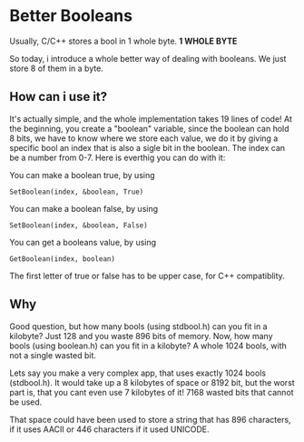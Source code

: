 # Better Booleans

Usually, C/C++ stores a bool in 1 whole byte. **1 WHOLE BYTE**

So today, i introduce a whole better way of dealing with booleans. We just store 8 of them in a byte.

## How can i use it? 

It's actually simple, and the whole implementation takes 19 lines of code! At the beginning, you create a "boolean" variable, since the boolean can hold 8 bits, we have to know where we store each value, we do it by giving a specific bool an index that is also a sigle bit in the boolean. The index can be a number from 0-7.
Here is everthig you can do with it:

You can make a boolean true, by using 
~~~
SetBoolean(index, &boolean, True)
~~~

You can make a boolean false, by using 
~~~
SetBoolean(index, &boolean, False)
~~~

You can get a booleans value, by using 
~~~
GetBoolean(index, boolean)
~~~

The first letter of true or false has to be upper case, for C++ compatiblity.

## Why

Good question, but how many bools (using stdbool.h) can you fit in a kilobyte? Just 128 and you waste 896 bits of memory.
Now, how many bools (using boolean.h) can you fit in a kilobyte? A whole 1024 bools, with not a single wasted bit.

Lets say you make a very complex app, that uses exactly 1024 bools (stdbool.h). It would take up a 8 kilobytes of space or 8192 bit, but the worst part is, that you cant even use 7 kilobytes of it! 7168 wasted bits that cannot be used. 

That space could have been used to store a string that has 896 characters, if it uses AACII or 446 characters if it used UNICODE.